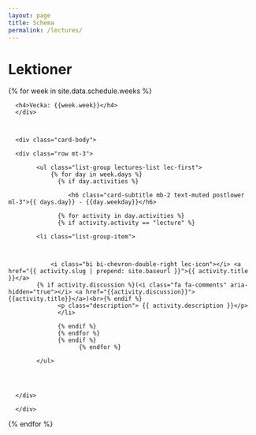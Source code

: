 ```yaml
---
layout: page
title: Schema
permalink: /lectures/
---
```


# Lektioner



 <div class="row ">
  {% for week in site.data.schedule.weeks %}                         
<div class="col-lg-4">
<div class="card lectures-card">
      <div class="card-header text-center">
       
      <h4>Vecka: {{week.week}}</h4>
      </div>
       
      

      <div class="card-body">
       
      <div class="row mt-3">
        
            <ul class="list-group lectures-list lec-first">
                {% for day in week.days %}
                  {% if day.activities %}
                  
                     <h6 class="card-subtitle mb-2 text-muted postlower ml-3">{{ days.day}} - {{day.weekday}}</h6>
                     
                  {% for activity in day.activities %}
                  {% if activity.activity == "lecture" %}

            <li class="list-group-item">
             
             
           
                <i class="bi bi-chevron-double-right lec-icon"></i> <a href="{{ activity.slug | prepend: site.baseurl }}">{{ activity.title }}</a>
            {% if activity.discussion %}(<i class="fa fa-comments" aria-hidden="true"></i> <a href="{{activity.discussion}}">{{activity.title}}</a>)<br>{% endif %}
                  <p class="description"> {{ activity.description }}</p>
                  </li>

                  {% endif %}
                  {% endfor %}
                  {% endif %}
                        {% endfor %}
                 
            </ul>

            
     

      </div>
     
      </div>
      
     
           
       
</div>

      
</div>
{% endfor %}
</div>

